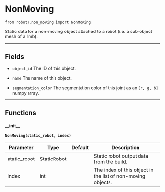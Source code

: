 # NonMoving

`from robots.non_moving import NonMoving`

Static data for a non-moving object attached to a robot (i.e. a sub-object mesh of a limb).

***

## Fields

- `object_id` The ID of this object.

- `name` The name of this object.

- `segmentation_color` The segmentation color of this joint as an `[r, g, b]` numpy array.

***

## Functions

#### \_\_init\_\_

**`NonMoving(static_robot, index)`**

| Parameter | Type | Default | Description |
| --- | --- | --- | --- |
| static_robot |  StaticRobot |  | Static robot output data from the build. |
| index |  int |  | The index of this object in the list of non-moving objects. |

